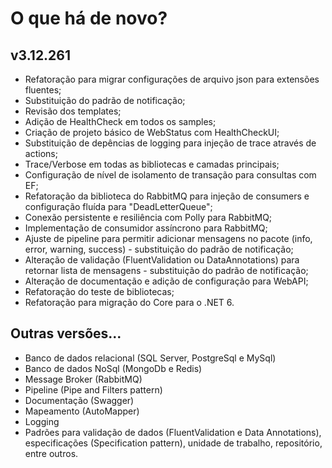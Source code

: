 # O que há de novo?

## v3.12.261
* Refatoração para migrar configurações de arquivo json para extensões fluentes;
* Substituição do padrão de notificação;
* Revisão dos templates;
* Adição de HealthCheck em todos os samples;
* Criação de projeto básico de WebStatus com HealthCheckUI;
* Substituição de depências de logging para injeção de trace através de actions;
* Trace/Verbose em todas as bibliotecas e camadas principais;
* Configuração de nível de isolamento de transação para consultas com EF;
* Refatoração da biblioteca do RabbitMQ para injeção de consumers e configuração fluída para "DeadLetterQueue";
* Conexão persistente e resiliência com Polly para RabbitMQ;
* Implementação de consumidor assíncrono para RabbitMQ;
* Ajuste de pipeline para permitir adicionar mensagens no pacote (info, error, warning, success) - substituição do padrão de notificação;
* Alteração de validação (FluentValidation ou DataAnnotations) para retornar lista de mensagens - substituição do padrão de notificação;
* Alteração de documentação e adição de configuração para WebAPI;
* Refatoração do teste de bibliotecas;
* Refatoração para migração do Core para o .NET 6.

## Outras versões...
* Banco de dados relacional (SQL Server, PostgreSql e MySql)
* Banco de dados NoSql (MongoDb e Redis)
* Message Broker (RabbitMQ)
* Pipeline (Pipe and Filters pattern)
* Documentação (Swagger)
* Mapeamento (AutoMapper)
* Logging
* Padrões para validação de dados (FluentValidation e Data Annotations), especificações (Specification pattern), unidade de trabalho, repositório, entre outros.